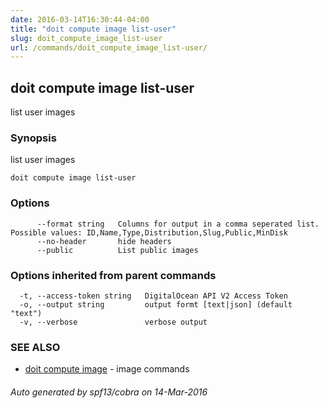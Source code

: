 ```yaml
---
date: 2016-03-14T16:30:44-04:00
title: "doit compute image list-user"
slug: doit_compute_image_list-user
url: /commands/doit_compute_image_list-user/
---
```

## doit compute image list-user

list user images

### Synopsis


list user images

```
doit compute image list-user
```

### Options

```
      --format string   Columns for output in a comma seperated list. Possible values: ID,Name,Type,Distribution,Slug,Public,MinDisk
      --no-header       hide headers
      --public          List public images
```

### Options inherited from parent commands

```
  -t, --access-token string   DigitalOcean API V2 Access Token
  -o, --output string         output formt [text|json] (default "text")
  -v, --verbose               verbose output
```

### SEE ALSO
* [doit compute image](/commands/doit_compute_image/)	 - image commands

###### Auto generated by spf13/cobra on 14-Mar-2016
